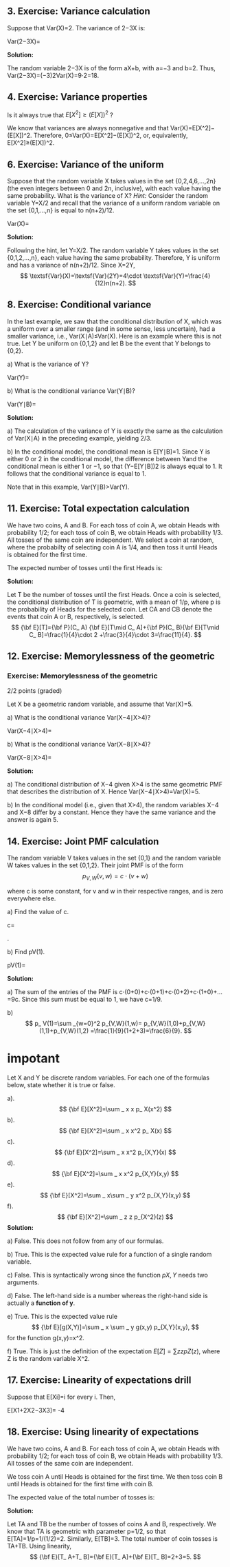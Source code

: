 ## 3. Exercise: Variance calculation

Suppose that Var(X)=2. The variance of 2−3X is:

Var(2−3X)=



**Solution:**

The random variable 2−3X is of the form aX+b, with a=−3 and b=2. Thus, Var(2−3X)=(−3)2Var(X)=9⋅2=18.



## 4. Exercise: Variance properties

Is it always true that $E[X^2]≥(E[X])^2$ ?

We know that variances are always nonnegative and that Var(X)=E[X^2]−(E[X])^2. Therefore, 0≤Var(X)=E[X^2]−(E[X])^2, or, equivalently, E[X^2]≥(E[X])^2.



## 6. Exercise: Variance of the uniform



Suppose that the random variable X takes values in the set {0,2,4,6,…,2n} (the even integers between 0 and 2n, inclusive), with each value having the same probability. What is the variance of X? *Hint:* Consider the random variable Y=X/2 and recall that the variance of a uniform random variable on the set {0,1,…,n} is equal to n(n+2)/12.

Var(X)=

**Solution:**

Following the hint, let Y=X/2. The random variable Y takes values in the set {0,1,2,…,n}, each value having the same probability. Therefore, Y is uniform and has a variance of n(n+2)/12. Since X=2Y,
$$
\textsf{Var}(X)=\textsf{Var}(2Y)=4\cdot \textsf{Var}(Y)=\frac{4}{12}n(n+2).
$$


## 8. Exercise: Conditional variance



In the last example, we saw that the conditional distribution of X, which was a uniform over a smaller range (and in some sense, less uncertain), had a smaller variance, i.e., Var(X∣A)≤Var(X). Here is an example where this is not true. Let Y be uniform on {0,1,2} and let B be the event that Y belongs to {0,2}.

a) What is the variance of Y?

Var(Y)=



b) What is the conditional variance Var(Y∣B)?

Var(Y∣B)=

 

**Solution:**

a) The calculation of the variance of Y is exactly the same as the calculation of Var(X∣A) in the preceding example, yielding 2/3.

b) In the conditional model, the conditional mean is E[Y∣B]=1. Since Y is either 0 or 2 in the conditional model, the difference between Yand the conditional mean is either 1 or −1, so that (Y−E[Y∣B])2 is always equal to 1. It follows that the conditional variance is equal to 1.

Note that in this example, Var(Y∣B)>Var(Y).



## 11. Exercise: Total expectation calculation

We have two coins, A and B. For each toss of coin A, we obtain Heads with probability 1/2; for each toss of coin B, we obtain Heads with probability 1/3. All tosses of the same coin are independent. We select a coin at random, where the probabilty of selecting coin A is 1/4, and then toss it until Heads is obtained for the first time.



The expected number of tosses until the first Heads is:  



**Solution:**

Let T be the number of tosses until the first Heads. Once a coin is selected, the conditional distribution of T is geometric, with a mean of 1/p, where p is the probability of Heads for the selected coin. Let CA and CB denote the events that coin A or B, respectively, is selected.
$$
{\bf E}[T]={\bf P}(C_ A) {\bf E}[T\mid C_ A]+{\bf P}(C_ B){\bf E}[T\mid C_ B]=\frac{1}{4}\cdot 2 +\frac{3}{4}\cdot 3=\frac{11}{4}.
$$


## 12. Exercise: Memorylessness of the geometric

### Exercise: Memorylessness of the geometric

2/2 points (graded)



Let X be a geometric random variable, and assume that Var(X)=5.

a) What is the conditional variance Var(X−4∣X>4)?

Var(X−4∣X>4)=



b) What is the conditional variance Var(X−8∣X>4)?

Var(X−8∣X>4)=

   

**Solution:**

a) The conditional distribution of X−4 given X>4 is the same geometric PMF that describes the distribution of X. Hence Var(X−4∣X>4)=Var(X)=5.

b) In the conditional model (i.e., given that X>4), the random variables X−4 and X−8 differ by a constant. Hence they have the same variance and the answer is again 5.





## 14. Exercise: Joint PMF calculation

The random variable V takes values in the set {0,1} and the random variable W takes values in the set {0,1,2}. Their joint PMF is of the form
$$
p_{V,W}(v,w)=c\cdot (v+w)
$$


where c is some constant, for v and w in their respective ranges, and is zero everywhere else.

a) Find the value of c.

c=

 .





b) Find pV(1).

pV(1)=

 **Solution:**

a) The sum of the entries of the PMF is c⋅(0+0)+c⋅(0+1)+c⋅(0+2)+c⋅(1+0)+…=9c. Since this sum must be equal to 1, we have c=1/9.

b)
$$
p_ V(1)=\sum _{w=0}^2 p_{V,W}(1,w)= p_{V,W}(1,0)+p_{V,W}(1,1)+p_{V,W}(1,2) =\frac{1}{9}(1+2+3)=\frac{6}{9}.
$$

# impotant

Let X and Y be discrete random variables. For each one of the formulas below, state whether it is true or false.

a).
$$
{\bf E}[X^2]=\sum _ x x p_ X(x^2)
$$
b).
$$
{\bf E}[X^2]=\sum _ x x^2 p_ X(x)
$$
c).
$$
{\bf E}[X^2]=\sum _ x x^2 p_{X,Y}(x)
$$
d).
$$
{\bf E}[X^2]=\sum _ x x^2 p_{X,Y}(x,y)
$$
e).
$$
{\bf E}[X^2]=\sum _ x\sum _ y x^2 p_{X,Y}(x,y)
$$
f).
$$
{\bf E}[X^2]=\sum _ z z p_{X^2}(z)
$$
**Solution:**

a) False. This does not follow from any of our formulas.

b) True. This is the expected value rule for a function of a single random variable.

c) False. This is syntactically wrong since the function $pX,Y$ needs two arguments.

d) False. The left-hand side is a number whereas the right-hand side is actually a **function of y**.

e) True. This is the expected value rule
$$
{\bf E}[g(X,Y)]=\sum _ x \sum _ y g(x,y) p_{X,Y}(x,y),
$$
for the function g(x,y)=x^2.

f) True. This is just the definition of the expectation $E[Z]=∑zzpZ(z)$, where Z is the random variable X^2.



## 17. Exercise: Linearity of expectations drill

Suppose that E[Xi]=i for every i. Then,

E[X1+2X2−3X3]= -4



## 18. Exercise: Using linearity of expectations

We have two coins, A and B. For each toss of coin A, we obtain Heads with probability 1/2; for each toss of coin B, we obtain Heads with probability 1/3. All tosses of the same coin are independent.

We toss coin A until Heads is obtained for the first time. We then toss coin B until Heads is obtained for the first time with coin B.



The expected value of the total number of tosses is:  



**Solution:**

Let TA and TB be the number of tosses of coins A and B, respectively. We know that TA is geometric with parameter p=1/2, so that E[TA]=1/p=1/(1/2)=2. Similarly, E[TB]=3. The total number of coin tosses is TA+TB. Using linearity,
$$
{\bf E}[T_ A+T_ B]={\bf E}[T_ A]+{\bf E}[T_ B]=2+3=5.
$$






 





 